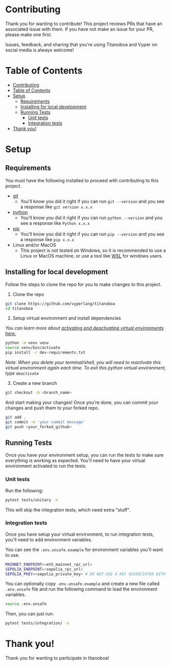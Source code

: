# Contributing

Thank you for wanting to contribute! This project reviews PRs that have an associated issue with 
them. If you have not make an issue for your PR, please make one first. 

Issues, feedback, and sharing that you're using Titanoboa and Vyper on social media is always welcome!

# Table of Contents

- [Contributing](#contributing)
- [Table of Contents](#table-of-contents)
- [Setup](#setup)
  - [Requirements](#requirements)
  - [Installing for local development](#installing-for-local-development)
  - [Running Tests](#running-tests)
    - [Unit tests](#unit-tests)
    - [Integration tests](#integration-tests)
- [Thank you!](#thank-you)

# Setup

## Requirements

You must have the following installed to proceed with contributing to this project. 

- [git](https://git-scm.com/book/en/v2/Getting-Started-Installing-Git)
  - You'll know you did it right if you can run `git --version` and you see a response like `git version x.x.x`
- [python](https://www.python.org/downloads/)
  - You'll know you did it right if you can run `python --version` and you see a response like `Python x.x.x`
- [pip](https://pip.pypa.io/en/stable/installation/)
  - You'll know you did it right if you can run `pip --version` and you see a response like `pip x.x.x`
- Linux and/or MacOS
  - This project is not tested on Windows, so it is recommended to use a Linux or MacOS machine, or use a tool like [WSL](https://learn.microsoft.com/en-us/windows/wsl/install) for windows users.

## Installing for local development 

Follow the steps to clone the repo for you to make changes to this project.

1. Clone the repo

```bash
git clone https://github.com/vyperlang/titanoboa
cd titanoboa
```

2. Setup virtual environment and install dependencies

*You can learn more about [activating and deactivating virtual environments here.](https://docs.python.org/3/library/venv.html)*

```bash
python -m venv venv
source venv/bin/activate
pip install -r dev-requirements.txt
```

*Note: When you delete your terminal/shell, you will need to reactivate this virtual environment again each time. To exit this python virtual environment, type `deactivate`*

3. Create a new branch

```bash
git checkout -b <branch_name>
```

And start making your changes! Once you're done, you can commit your changes and push them to your forked repo.

```bash
git add .
git commit -m 'your commit message'
git push <your_forked_github>
```

## Running Tests

Once you have your environment setup, you can run the tests to make sure everything is working as expected. You'll need to have your virtual environment activated to run the tests.

### Unit tests

Run the following:

```bash
pytest tests/unitary -x
```

This will skip the integration tests, which need extra "stuff".

### Integration tests

Once you have setup your virtual environment, to run integration tests, you'll need to add environment variables. 

You can see the `.env.unsafe.example` for environment variables you'll want to use.

```bash
MAINNET_ENDPOINT=<eth_mainnet_rpc_url>
SEPOLIA_ENDPOINT=<sepolia_rpc_url>
SEPOLIA_PKEY=<sepolia_private_key> # DO NOT USE A KEY ASSSOCIATED WITH REAL FUNDS
```

You can optionally copy `.env.unsafe.example` and create a new file called `.env.unsafe` file and run the following command to load the environment variables.

```bash
source .env.unsafe
```

Then, you can just run:

```bash
pytest tests/integration/ -x
```


# Thank you!

Thank you for wanting to participate in titanoboa!